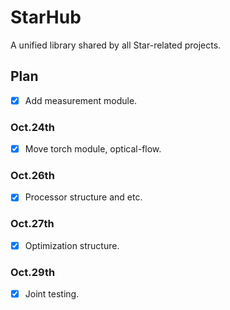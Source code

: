 # StarHub

A unified library shared by all Star-related projects.

## Plan

- [x] Add measurement module.

### Oct.24th

- [x] Move torch module, optical-flow.

### Oct.26th

- [x] Processor structure and etc.

### Oct.27th

- [x] Optimization structure.

### Oct.29th

- [x] Joint testing.